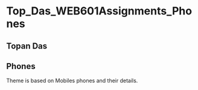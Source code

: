 # Top_Das_WEB601Assignments_Phones

## Topan Das
## Phones
Theme is based on Mobiles phones and their details.